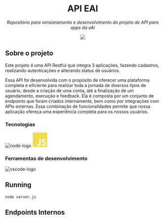 <h1 align="center">API EAI</h1>
<p align="center"><i>Repositório para versionamento e desenvolvimento do projeto de API para apps da eAí</i></p>

<p align="center">
  <img src="https://cdn.discordapp.com/attachments/1030689922681688175/1143231958650998834/florid-repository-graph.gif" />
</p>

##  Sobre o projeto

Este projeto é uma API Restful que integra 3 aplicações, fazendo cadastros, realizando autenticações e alterando status de usuários.

Essa API foi desenvolvida com o propósito de oferecer uma plataforma completa e eficiente para realizar toda a jornada de diversos tipos de usuário, desde a criação de uma conta, até a finalização de um agendamento, execução e feedback. Ela é composta por um conjunto de endpoints que foram criados internamente, bem como por integrações com APIs externas. Essa combinação de funcionalidades permite que nossa aplicação ofereça uma experiência completa para os nossos usuários.



### Tecnologias
<p display="inline-block">
  <img width="48" src="https://cdn.jsdelivr.net/gh/devicons/devicon/icons/nodejs/nodejs-original.svg" alt="node-logo"/>
  <img width="48" src="https://raw.githubusercontent.com/devicons/devicon/master/icons/javascript/javascript-plain.svg" alt="js-logo"/>
</p>
                                                                                                  
### Ferramentas de desenvolvimento

<p display="inline-block">
  <img width="48" src="https://upload.wikimedia.org/wikipedia/commons/thumb/9/9a/Visual_Studio_Code_1.35_icon.svg/2048px-Visual_Studio_Code_1.35_icon.svg.png" alt="vscode-logo"/>
</p>

## Running
```node server.js```

## Endpoints Internos



